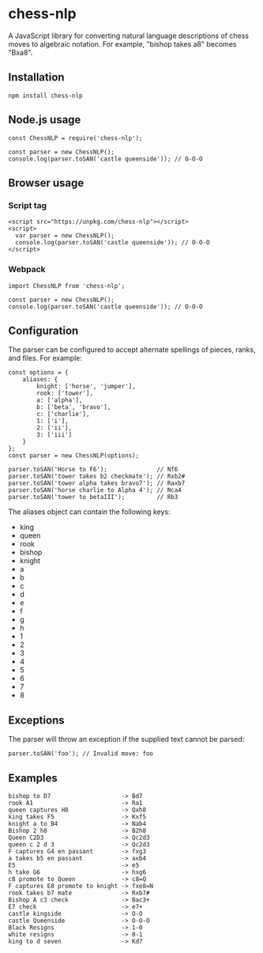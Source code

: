 # chess-nlp

A JavaScript library for converting natural language descriptions of chess moves
to algebraic notation. For example, "bishop takes a8" becomes "Bxa8".

## Installation

    npm install chess-nlp

## Node.js usage

    const ChessNLP = require('chess-nlp');

    const parser = new ChessNLP();
    console.log(parser.toSAN('castle queenside')); // O-O-O

## Browser usage

### Script tag

    <script src="https://unpkg.com/chess-nlp"></script>
    <script>
      var parser = new ChessNLP();
      console.log(parser.toSAN('castle queenside')); // O-O-O
    </script>

### Webpack

    import ChessNLP from 'chess-nlp';

    const parser = new ChessNLP();
    console.log(parser.toSAN('castle queenside')); // O-O-O

## Configuration

The parser can be configured to accept alternate spellings of pieces, ranks,
and files. For example:

    const options = {
        aliases: {
            knight: ['horse', 'jumper'],
            rook: ['tower'],
            a: ['alpha'],
            b: ['beta', 'bravo'],
            c: ['charlie'],
            1: ['i'],
            2: ['ii'],
            3: ['iii']
        }
    };
    const parser = new ChessNLP(options);

    parser.toSAN('Horse to F6');              // Nf6
    parser.toSAN('tower takes b2 checkmate'); // Rxb2#
    parser.toSAN('tower alpha takes bravo7'); // Raxb7
    parser.toSAN('horse charlie to Alpha 4'); // Nca4
    parser.toSAN('tower to betaIII');         // Rb3

The aliases object can contain the following keys:

* king
* queen
* rook
* bishop
* knight
* a
* b
* c
* d
* e
* f
* g
* h
* 1
* 2
* 3
* 4
* 5
* 6
* 7
* 8

## Exceptions

The parser will throw an exception if the supplied text cannot be parsed:

    parser.toSAN('foo'); // Invalid move: foo

## Examples

    bishop to D7                    -> Bd7
    rook A1                         -> Ra1
    queen captures H8               -> Qxh8
    king takes F5                   -> Kxf5
    knight a to B4                  -> Nab4
    Bishop 2 h8                     -> B2h8
    Queen C2D3                      -> Qc2d3
    queen c 2 d 3                   -> Qc2d3
    F captures G4 en passant        -> fxg3
    a takes b5 en passant           -> axb4
    E5                              -> e5
    h take G6                       -> hxg6
    c8 promote to Queen             -> c8=Q
    F captures E8 promote to knight -> fxe8=N
    rook takes b7 mate              -> Rxb7#
    Bishop A c3 check               -> Bac3+
    E7 check                        -> e7+
    castle kingside                 -> O-O
    castle Queenside                -> O-O-O
    Black Resigns                   -> 1-0
    white resigns                   -> 0-1
    king to d seven                 -> Kd7
